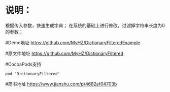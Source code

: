 <h1>说明：</h1>
根据传入参数，快速生成字典；
在系统的基础上进行修改，过滤掉字符串长度为0 的参数；

#Demo地址
https://github.com/MyHZ/DictionaryFilteredExample

#原文件地址
https://github.com/MyHZ/DictionaryFiltered

#CocoaPods支持
```
pod 'DictionaryFiltered'
```

#简书地址
 https://www.jianshu.com/p/4682af04703b
